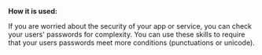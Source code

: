 **How it is used:**


If you are worried about the security of your app or service, you can check your users' passwords for complexity.
You can use these skills to require that your users passwords meet more conditions (punctuations or unicode).
